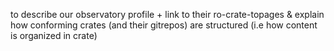to describe our observatory profile + link to their ro-crate-topages & explain how conforming crates (and their gitrepos) are structured (i.e how content is organized in crate)
